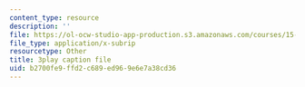 ```yaml
---
content_type: resource
description: ''
file: https://ol-ocw-studio-app-production.s3.amazonaws.com/courses/15-390-new-enterprises-spring-2013/b2700fe9ffd2c689ed969e6e7a38cd36_Xcsp0486olY.srt
file_type: application/x-subrip
resourcetype: Other
title: 3play caption file
uid: b2700fe9-ffd2-c689-ed96-9e6e7a38cd36
---
```

